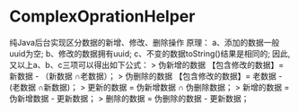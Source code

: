 ﻿# ComplexOprationHelper
纯Java后台实现区分数据的新增、修改、删除操作
    原理：
          a、添加的数据一般uuid为空;
          b、修改的数据拥有uuid;
          c、不变的数据toString()结果是相同的;
      因此,又以上a、b、c三项可以得出如下公式：
          >  伪新增的数据 【包含修改的数据】= 新数据 - （新数据 ∩老数据）；
          >  伪删除的数据 【包含修改的数据】= 老数据 - (老数据 ∩新数据)；
          >   更新的数据  = 伪新增数据 ∩ 伪删除数据；
          >   新增的数据 =  伪新增数据  - 更新数据；
          >   删除的数据 =  伪删除的数据  - 更新数据；
  